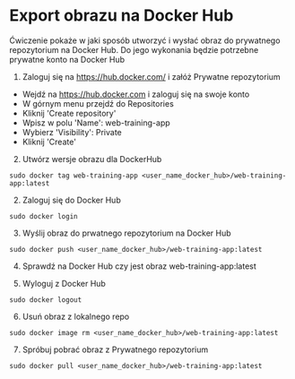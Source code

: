 # Export obrazu na Docker Hub
Ćwiczenie pokaże w jaki sposób utworzyć i wysłać obraz do prywatnego repozytorium na Docker Hub.
Do jego wykonania będzie potrzebne prywatne konto na Docker Hub

1. Zaloguj się na https://hub.docker.com/ i załóż Prywatne repozytorium
- Wejdź na https://hub.docker.com i zaloguj się na swoje konto
- W górnym menu przejdź do Repositories
- Kliknij 'Create repository'
- Wpisz w polu 'Name': web-training-app
- Wybierz 'Visibility': Private
- Kliknij 'Create'

2. Utwórz wersje obrazu dla DockerHub
```
sudo docker tag web-training-app <user_name_docker_hub>/web-training-app:latest
```

2. Zaloguj się do Docker Hub
```
sudo docker login
```

3. Wyślij obraz do prwatnego repozytorium na Docker Hub
```
sudo docker push <user_name_docker_hub>/web-training-app:latest
```

4. Sprawdź na Docker Hub czy jest obraz web-training-app:latest

5. Wyloguj z Docker Hub
```
sudo docker logout
```

6. Usuń obraz z lokalnego repo
```
sudo docker image rm <user_name_docker_hub>/web-training-app:latest
```

7. Spróbuj pobrać obraz z Prywatnego repozytorium
```
sudo docker pull <user_name_docker_hub>/web-training-app:latest
```
